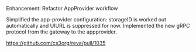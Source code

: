 Enhancement: Refactor AppProvider workflow

Simplified the app-provider configuration: storageID is worked out
automatically and UIURL is suppressed for now.
Implemented the new gRPC protocol from the gateway to the appprovider.

https://github.com/cs3org/reva/pull/1035
